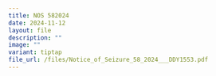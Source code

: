 ```yaml
---
title: NOS 582024
date: 2024-11-12
layout: file
description: ""
image: ""
variant: tiptap
file_url: /files/Notice_of_Seizure_58_2024___DDY1553.pdf
---
```

